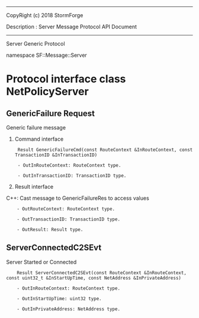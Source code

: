 ﻿***
 
 CopyRight (c) 2018 StormForge
 
 Description : Server Message Protocol API Document

***



Server Generic Protocol

namespace SF::Message::Server


# Protocol interface class NetPolicyServer
## GenericFailure Request
Generic failure message

1. Command interface

        Result GenericFailureCmd(const RouteContext &InRouteContext, const TransactionID &InTransactionID)

		- OutInRouteContext: RouteContext type. 

		- OutInTransactionID: TransactionID type. 

2. Result interface

C++: Cast message to GenericFailureRes to access values


		- OutRouteContext: RouteContext type. 

		- OutTransactionID: TransactionID type. 

		- OutResult: Result type. 


## ServerConnectedC2SEvt
Server Started or Connected

        Result ServerConnectedC2SEvt(const RouteContext &InRouteContext, const uint32_t &InStartUpTime, const NetAddress &InPrivateAddress)

		- OutInRouteContext: RouteContext type. 

		- OutInStartUpTime: uint32 type. 

		- OutInPrivateAddress: NetAddress type. 








